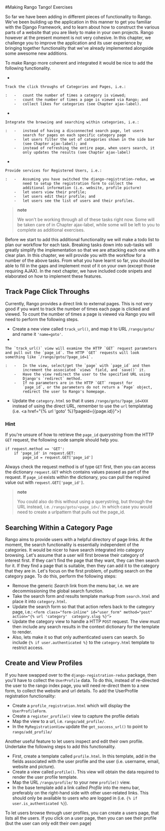 #Making Rango Tango! Exercises

So far we have been adding in different pieces of functionality to
Rango. We've been building up the application in this manner to get you
familiar with the Django Framework, and to learn about how to construct
the various parts of a website that you are likely to make in your own
projects. Rango however at the present moment is not very cohesive. In
this chapter, we challenge you to improve the application and its user
experience by bringing together functionality that we've already
implemented alongside some awesome new additions.

To make Rango more coherent and integrated it would be nice to add the
following functionality.

-

    Track the click throughs of Categories and Pages, i.e.:

    :   -   count the number of times a category is viewed;
        -   count the number of times a page is viewed via Rango; and
        -   collect likes for categories (see Chapter ajax-label).

-

    Integrate the browsing and searching within categories, i.e.:

    :   -   instead of having a disconnected search page, let users
            search for pages on each specific category page
        -   let users filter the set of categories shown in the side bar
            (see Chapter ajax-label); and
        -   instead of refreshing the entire page, when users search, it
            only updates the results (see Chapter ajax-label)

-

    Provide services for Registered Users, i.e.:

    :   -   Assuming you have switched the django-registration-redux, we
            need to setup the registration form to collect the
            additional information (i.e. website, profile picture)
        -   let users view their profile;
        -   let users edit their profile; and
        -   let users see the list of users and their profiles.

> **note**
>
> We won't be working through all of these tasks right now. Some will be
> taken care of in Chapter ajax-label, while some will be left to you to
> complete as additional exercises.

Before we start to add this additional functionality we will make a todo
list to plan our workflow for each task. Breaking tasks down into
sub-tasks will greatly simplify the implementation so that we are
attacking each one with a clear plan. In this chapter, we will provide
you with the workflow for a number of the above tasks. From what you
have learnt so far, you should be able to fill in the gaps and implement
most of it on your own (except those requiring AJAX). In the next
chapter, we have included code snipets and elaborated on how to
implement these features.

Track Page Click Throughs
-------------------------

Currently, Rango provides a direct link to external pages. This is not
very good if you want to track the number of times each page is clicked
and viewed. To count the number of times a page is viewed via Rango you
will need to perform the following steps.

-   Create a new view called `track_url()`, and map it to URL
    `/rango/goto/` and name it `'name=goto'`.
-

    The `track_url()` view will examine the HTTP `GET` request parameters and pull out the `page_id`. The HTTP `GET` requests will look something like `/rango/goto/?page_id=1`.

    :   -   In the view, select/get the `page` with `page_id` and then
            increment the associated `views` field, and `save()` it.
        -   Have the view redirect the user to the specified URL using
            Django's `redirect` method.
        -   If no parameters are in the HTTP `GET` request for
            `page_id`, or the parameters do not return a `Page` object,
            redirect the user to Rango's homepage.

-   Update the `category.html` so that it uses
    `/rango/goto/?page_id=XXX` instead of using the direct URL, remember
    to use the `url` templatetag (i.e. \<a href="{% url 'goto'
    %}?pageid={{page.id}}"\>)

### Hint

If you're unsure of how to retrieve the `page_id` *querystring* from the
HTTP `GET` request, the following code sample should help you.

``` {.sourceCode .python}
if request.method == 'GET':
    if 'page_id' in request.GET:
        page_id = request.GET['page_id']
```

Always check the request method is of type `GET` first, then you can
access the dictionary `request.GET` which contains values passed as part
of the request. If `page_id` exists within the dictionary, you can pull
the required value out with `request.GET['page_id']`.

> **note**
>
> You could also do this without using a querystring, but through the
> URL instead, i.e. `/rango/goto/<page_id>/`. In which case you would
> need to create a urlpattern that pulls out the page\_id.

Searching Within a Category Page
--------------------------------

Rango aims to provide users with a helpful directory of page links. At
the moment, the search functionality is essentially independent of the
categories. It would be nicer to have search integrated into category
browsing. Let's assume that a user will first browse their category of
interest first. If they can't find the page that they want, they can
then search for it. If they find a page that is suitable, then they can
add it to the category that they are in. Let's focus on the first
problem, of putting search on the category page. To do this, perform the
following steps:

-   Remove the generic *Search* link from the menu bar, i.e. we are
    decommissioning the global search function.
-   Take the search form and results template markup from `search.html`
    and place it into `category.html`.
-   Update the search form so that that action refers back to the
    category page, i.e.:
    `<form class="form-inline" id="user_form" method="post" action="{% url 'category'  category.slug %}">`
-   Update the category view to handle a HTTP `POST` request. The view
    must then include any search results in the context dictionary for
    the template to render.
-   Also, lets make it so that only authenticated users can search. So
    include `{% if user.authenticated %}` to the `category.html`
    template to restrict access.

Create and View Profiles
------------------------

If you have swapped over to the `django-registration-redux` package,
then you'll have to collect the `UserProfile` data. To do this, instead
of re-directed the user to the rango index page, you will need re-direct
them to a new form, to collect the website and url details. To add the
UserProfile registration functionality:

-   Create a `profile_registration.html` which will display the
    `UserProfileForm`.
-   Create a `register_profile()` view to capture the profile detials
-   Map the view to a url, i.e. `rango/add_profile/`.
-   In the `MyRegistrationView` update the `get_success_url()` to point
    to `rango/add_profile/`

Another useful feature to let users inspect and edit their own profile.
Undertake the following steps to add this functionality.

-   First, create a template called `profile.html`. In this template,
    add in the fields associated with the user profile and the user
    (i.e. username, email, website and picture).
-   Create a view called `profile()`. This view will obtain the data
    required to render the user profile template.
-   Map the URL `/rango/profile/` to your new `profile()` view.
-   In the base template add a link called *Profile* into the menu bar,
    preferably on the right-hand side with other user-related links.
    This should only be available to users who are logged in (i.e.
    `{% if user.is_authenticated %}`).

To let users browse through user profiles, you can create a users page,
that lists all the users. If you click on a user page, then you can see
their profile (but the user can only edit their own page)